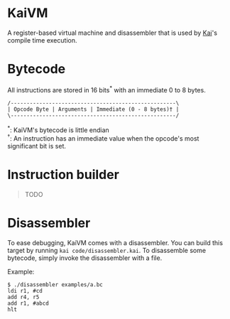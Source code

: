 # KaiVM
A register-based virtual machine and disassembler that is used by [Kai](https://github.com/kai-language/kai)'s compile time execution.

# Bytecode
All instructions are stored in 16 bits<sup>*</sup> with an immediate 0 to 8 bytes.
```
/----------------------------------------------------\
| Opcode Byte | Arguments | Immediate (0 - 8 bytes)† |
\----------------------------------------------------/
```
<sup>*</sup>: KaiVM's bytecode is little endian<br>
<sup>†</sup>: An instruction has an immediate value when the opcode's most significant bit is set.

# Instruction builder
> TODO

# Disassembler
To ease debugging, KaiVM comes with a disassembler. You can build this target by running `kai code/disassembler.kai`. To disassemble some bytecode, simply invoke the disassembler with a file.

Example:
```
$ ./disassembler examples/a.bc 
ldi r1, #cd
add r4, r5
add r1, #abcd
hlt
```
